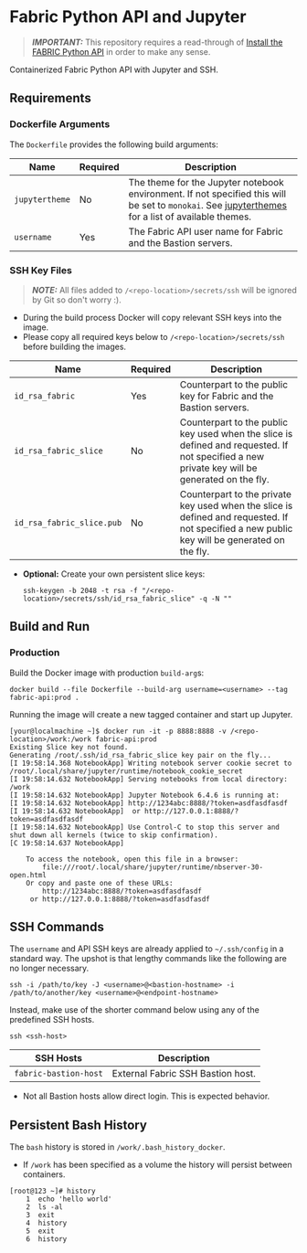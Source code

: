 # Fabric Python API and Jupyter

> **_IMPORTANT:_** This repository requires a read-through of [Install the FABRIC Python API](https://learn.fabric-testbed.net/knowledge-base/install-the-python-api/) in order to make any sense.

Containerized Fabric Python API with Jupyter and SSH.

## Requirements

### Dockerfile Arguments

The `Dockerfile` provides the following build arguments:

| Name           | Required | Description                                                                                                                                                                                     |
|----------------|----------|-------------------------------------------------------------------------------------------------------------------------------------------------------------------------------------------------|
| `jupytertheme` | No       | The theme for the Jupyter notebook environment. If not specified this will be set to `monokai`. See [jupyterthemes](https://github.com/dunovank/jupyter-themes) for a list of available themes. |
| `username`     | Yes      | The Fabric API user name for Fabric and the Bastion servers.                                                                                                                                    |

### SSH Key Files

> **_NOTE:_** All files added to `/<repo-location>/secrets/ssh` will be ignored by Git so don't worry :).

* During the build process Docker will copy relevant SSH keys into the image.
* Please copy all required keys below to `/<repo-location>/secrets/ssh` before building the images.

| Name                      | Required | Description                                                                                                                                  |
|---------------------------|----------|----------------------------------------------------------------------------------------------------------------------------------------------|
| `id_rsa_fabric`           | Yes      | Counterpart to the public key for Fabric and the Bastion servers.                                                                            |
| `id_rsa_fabric_slice`     | No       | Counterpart to the public key used when the slice is defined and requested. If not specified a new private key will be generated on the fly. |
| `id_rsa_fabric_slice.pub` | No       | Counterpart to the private key used when the slice is defined and requested. If not specified a new public key will be generated on the fly. |

* **Optional:** Create your own persistent slice keys:

  ```shell
  ssh-keygen -b 2048 -t rsa -f "/<repo-location>/secrets/ssh/id_rsa_fabric_slice" -q -N ""
  ```

## Build and Run

### Production

Build the Docker image with production `build-arg`s:

```shell
docker build --file Dockerfile --build-arg username=<username> --tag fabric-api:prod .
```

Running the image will create a new tagged container and start up Jupyter.

```shell
[your@localmachine ~]$ docker run -it -p 8888:8888 -v /<repo-location>/work:/work fabric-api:prod
Existing Slice key not found.
Generating /root/.ssh/id_rsa_fabric_slice key pair on the fly...
[I 19:58:14.368 NotebookApp] Writing notebook server cookie secret to /root/.local/share/jupyter/runtime/notebook_cookie_secret
[I 19:58:14.632 NotebookApp] Serving notebooks from local directory: /work
[I 19:58:14.632 NotebookApp] Jupyter Notebook 6.4.6 is running at:
[I 19:58:14.632 NotebookApp] http://1234abc:8888/?token=asdfasdfasdf
[I 19:58:14.632 NotebookApp]  or http://127.0.0.1:8888/?token=asdfasdfasdf
[I 19:58:14.632 NotebookApp] Use Control-C to stop this server and shut down all kernels (twice to skip confirmation).
[C 19:58:14.637 NotebookApp]

    To access the notebook, open this file in a browser:
        file:///root/.local/share/jupyter/runtime/nbserver-30-open.html
    Or copy and paste one of these URLs:
        http://1234abc:8888/?token=asdfasdfasdf
     or http://127.0.0.1:8888/?token=asdfasdfasdf
```

## SSH Commands

The `username` and API SSH keys are already applied to `~/.ssh/config` in a standard way. The upshot is that lengthy commands like the following are no longer necessary.

```shell
ssh -i /path/to/key -J <username>@<bastion-hostname> -i /path/to/another/key <username>@<endpoint-hostname>
```

Instead, make use of the shorter command below using any of the predefined SSH hosts.

```shell
ssh <ssh-host>
```

| SSH Hosts             | Description                       |
|-----------------------|-----------------------------------|
| `fabric-bastion-host` | External Fabric SSH Bastion host. |

* Not all Bastion hosts allow direct login. This is expected behavior.

## Persistent Bash History

The `bash` history  is stored in `/work/.bash_history_docker`.
* If `/work` has been specified as a volume the history will persist between containers.

```shell
[root@123 ~]# history
    1  echo 'hello world'
    2  ls -al
    3  exit
    4  history
    5  exit
    6  history
```